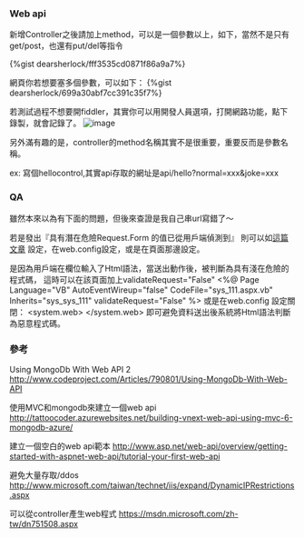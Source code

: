 
### Web api
新增Controller之後請加上method，可以是一個參數以上，如下，當然不是只有get/post，也還有put/del等指令

{%gist dearsherlock/fff3535cd0871f86a9a7%}

網頁你若想要塞多個參數，可以如下：
{%gist dearsherlock/699a30abf7cc391c35f7%}

若測試過程不想要開fiddler，其實你可以用開發人員選項，打開網路功能，點下錄製，就會記錄了。
![image](https://farm1.staticflickr.com/553/18513522922_c3413b1215_o.png)

另外滿有趣的是，controller的method名稱其實不是很重要，重要反而是參數名稱。

ex:
寫個hellocontrol,其實api存取的網址是api/hello?normal=xxx&joke=xxx



### QA
雖然本來以為有下面的問題，但後來查證是我自己串url寫錯了～

若是發出『具有潛在危險Request.Form 的值已從用戶端偵測到』
則可以如[這篇文章](http://www.dotblogs.com.tw/jellycheng/archive/2012/10/23/78807.aspx?fid=72450) 設定，在web.config設定，或是在頁面那邊設定。

是因為用戶端在欄位輸入了Html語法，當送出動作後，被判斷為具有淺在危險的程式碼，
這時可以在該頁面加上validateRequest="False"
          <%@ Page Language="VB" AutoEventWireup="false" CodeFile="sys_111.aspx.vb" Inherits="sys_sys_111" validateRequest="False" %>
或是在web.config 設定關閉：
          <system.web>
              <pages validateRequest="False" />
          </system.web>
即可避免資料送出後系統將Html語法判斷為惡意程式碼。



### 參考
Using MongoDb With Web API 2
http://www.codeproject.com/Articles/790801/Using-MongoDb-With-Web-API

使用MVC和mongodb來建立一個web api
http://tattoocoder.azurewebsites.net/building-vnext-web-api-using-mvc-6-mongodb-azure/

建立一個空白的web api範本
http://www.asp.net/web-api/overview/getting-started-with-aspnet-web-api/tutorial-your-first-web-api

避免大量存取/ddos
http://www.microsoft.com/taiwan/technet/iis/expand/DynamicIPRestrictions.aspx

可以從controller產生web程式
https://msdn.microsoft.com/zh-tw/dn751508.aspx